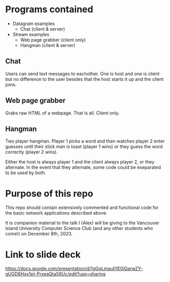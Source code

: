 # Programs contained

- Datagram examples
	- Chat (client & server)
- Stream examples
	- Web page grabber (client only)
	- Hangman (client & server) 

## Chat
Users can send text messages to eachother. One is host and one is client but no difference to the user besides that the host starts it up and the client joins.

## Web page grabber
Grabs raw HTML of a webpage. That is all. Client only.

## Hangman
Two player hangman. Player 1 picks a word and then watches player 2 enter guesses until their stick man is toast (player 1 wins) or they guess the word correctly (player 2 wins). 

Either the host is always player 1 and the client always player 2, or they alternate. In the event that they alternate, some code could be eseparated to be used by both.

# Purpose of this repo

This repo should contain extensively commented and functional code for the basic network applications described above.

It is companion material to the talk I (Alex) will be giving to the Vancouver Island University Computer Science Club (and any other students who come!) on December 8th, 2023.

# Link to slide deck

https://docs.google.com/presentation/d/1gGqLmau01E0iQarwZY-gUGD6Hsx1pt-PrxeaQta59Uc/edit?usp=sharing
